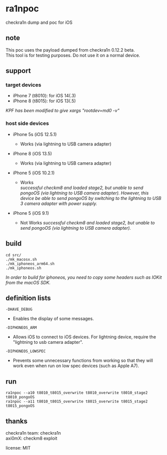 # ra1npoc  
checkra1n dump and poc for iOS  

## note  
This poc uses the payload dumped from checkra1n 0.12.2 beta.  
This tool is for testing purposes. Do not use it on a normal device.  


## support  
### target devices  
- iPhone 7 (t8010): for iOS 14(.3)  
- iPhone 8 (t8015): for iOS 13(.5)  

*KPF has been modified to give xargs "rootdev=md0 -v"*  

### host side devices  
- iPhone 5s (iOS 12.5.1)  
    - Works (via lightning to USB camera adapter)  

- iPhone 8 (iOS 13.5)
    - Works (via lightning to USB camera adapter)  
    
- iPhone 5 (iOS 10.2.1)  
    - Works  
    *successful checkm8 and loaded stage2, but unable to send pongoOS (via lightning to USB camera adapter). However, this device be able to send pongoOS by switching to the lightning to USB 3 camera adapter with power supply.*  

- iPhone 5 (iOS 9.1)  
    - Not Works
    *successful checkm8 and loaded stage2, but unable to send pongoOS (via lightning to USB camera adapter).*  


## build  
```
cd src/  
./mk_macosx.sh  
./mk_iphoneos_arm64.sh  
./mk_iphoneos.sh  
```
*In order to build for iphoneos, you need to copy some headers such as IOKit from the macOS SDK.*  


## definition lists  
`-DHAVE_DEBUG`  
- Enables the display of some messages.  
    
`-DIPHONEOS_ARM`  
- Allows iOS to connect to iOS devices. For lightning device, require the "lightning to usb camera adapter".  
    
`-DIPHONEOS_LOWSPEC`  
- Prevents some unnecessary functions from working so that they will work even when run on low spec devices (such as Apple A7).  


## run  
```
ra1npoc --a10 t8010_t8015_overwrite t8010_overwrite t8010_stage2 t8010_pongoOS  
ra1npoc --a11 t8010_t8015_overwrite t8015_overwrite t8015_stage2 t8015_pongoOS  
```


## thanks  
checkra1n team: checkra1n  
axi0mX: checkm8 exploit  


license: MIT  
